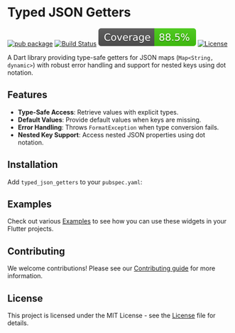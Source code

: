 # Typed JSON Getters

[![pub package](https://img.shields.io/pub/v/typed_json_getters.svg)](https://pub.dev/packages/typed_json_getters)
[![Build Status](https://img.shields.io/github/actions/workflow/status/frenkydema/typed_json_getters/flutter.yml)](https://github.com/FrenkyDema/typed_json_getters/actions/workflows/flutter.yml)
[![Coverage Status](https://github.com/FrenkyDema/typed_json_getters/raw/gh-pages/coverage-badge.svg)](https://frenkydema.github.io/typed_json_getters/)
[![License](https://img.shields.io/badge/license-MIT-blue.svg)](https://opensource.org/licenses/MIT)

A Dart library providing type-safe getters for JSON maps (`Map<String, dynamic>`) with robust error handling and support for nested keys using dot notation.

## Features

- **Type-Safe Access**: Retrieve values with explicit types.
- **Default Values**: Provide default values when keys are missing.
- **Error Handling**: Throws `FormatException` when type conversion fails.
- **Nested Key Support**: Access nested JSON properties using dot notation.

## Installation

Add `typed_json_getters` to your `pubspec.yaml`:

## Examples

Check out various [Examples](https://github.com/FrenkyDema/typed_json_getters/blob/main/example/main.dart) to see how you can use these widgets in your Flutter projects.

## Contributing

We welcome contributions! Please see our [Contributing guide](https://github.com/FrenkyDema/risto_widgets/blob/main/.github/CONTRIBUTING.md) for more information.

## License

This project is licensed under the MIT License - see the [License](https://github.com/FrenkyDema/risto_widgets/blob/main/LICENSE) file for details.